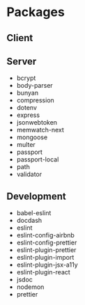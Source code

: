 # Packages

## Client

## Server

* bcrypt
* body-parser
* bunyan
* compression
* dotenv
* express
* jsonwebtoken
* memwatch-next
* mongoose
* multer
* passport
* passport-local
* path
* validator

## Development

* babel-eslint
* docdash
* eslint
* eslint-config-airbnb
* eslint-config-prettier
* eslint-plugin-prettier
* eslint-plugin-import
* eslint-plugin-jsx-a11y
* eslint-plugin-react
* jsdoc
* nodemon
* prettier
